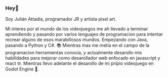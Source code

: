
### <div>Hey👋</div>  

Soy Julián Attadia, programador JR y artista pixel art.

Mi interes por el mundo de los videojuegos me ah llevado a terminar aprendiendo y pasando por varios lenguajes
de programacion para intentar recrear alguno de esos marabillosos mundos. Empezando con Java, pasando a Python y C#.
📚 Mientras mas me metia en el campo de la programacion herramientas conocia, y actualmente 
desarollo mis habilidades para mejorar como desarollador web enfocado en javascript y react 🌐.
Mientras llevo adelante el desarollo de mi pripio videojuego en Godot Engine 🤖.


